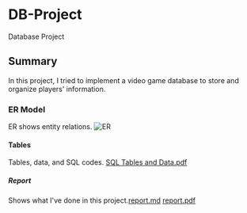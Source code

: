 # DB-Project
Database Project
## Summary
In this project, I tried to implement a video game database to store and organize players' information.
### ER Model
ER shows entity relations. 
![ER](https://github.com/Seiedsi/DB-Project/assets/93984999/cf6a0119-ed03-499d-9602-dab2531e3501)
#### Tables
Tables, data, and SQL codes.
[SQL Tables and Data.pdf](https://github.com/Seiedsi/DB-Project/files/11919012/SQL.Tables.and.Data.pdf)
##### Report
Shows what I've done in this project.[report.md](https://github.com/Seiedsi/DB-Project/files/11919455/report.md)
[report.pdf](https://github.com/Seiedsi/DB-Project/files/11919457/report.pdf)



